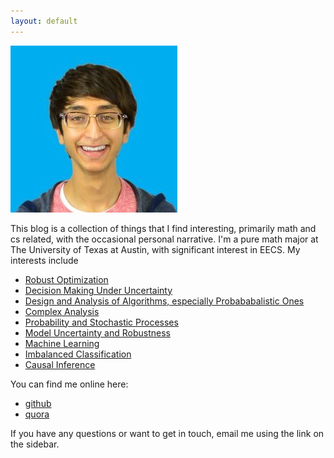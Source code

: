 ```yaml
---
layout: default
---
```

![profile](static/img/neil_vyas.jpg)

This blog is a collection of things that I find interesting, primarily math and cs related, with 
the occasional personal narrative. I'm a pure math major at The University of Texas at Austin, with
significant interest in EECS. My interests include 

- [Robust Optimization](https://faculty.fuqua.duke.edu/~dbbrown/bio/papers/bertsimas_brown_caramanis_11.pdf)  
- [Decision Making Under Uncertainty](https://mitpress.mit.edu/decision-making-under-uncertainty)  
- [Design and Analysis of Algorithms, especially Probababalistic Ones](http://www.immorlica.com/randAlg/Karp91.pdf)  
- [Complex Analysis](http://www.fing.edu.uy/~cerminar/Complex_Analysis.pdf)  
- [Probability and Stochastic Processes](http://www.math.harvard.edu/~knill/teaching/math144_1994/probability.pdf)  
- [Model Uncertainty and Robustness](http://web.stanford.edu/~cy10/public/mrobust/Model_Robustness.pdf)  
- [Machine Learning](https://work.caltech.edu/telecourse.html)  
- [Imbalanced Classification](http://www.icmc.usp.br/~mcmonard/public/laptec2002.pdf)  
- [Causal Inference](http://ftp.cs.ucla.edu/pub/stat_ser/r350.pdf)  

You can find me online here:

- [github](https://www.github.com/neilvyas)  
- [quora](http://www.quora.com/Neil-Vyas-1)


If you have any questions or want to get in touch, email me using the link on the sidebar.
